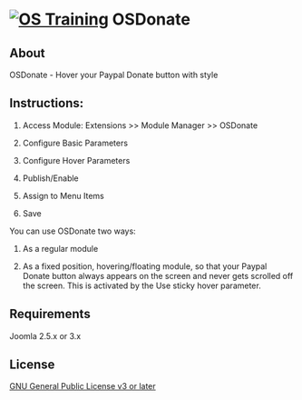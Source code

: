 [![OS Training](http://www.ostraining.com/templates/ostraining/images/logo.png)](http://www.ostraining.com)
OSDonate
============

## About

OSDonate - Hover your Paypal Donate button with style

## Instructions:

1) Access Module: Extensions >> Module Manager >> OSDonate

2) Configure Basic Parameters

3) Configure Hover Parameters

4) Publish/Enable

5) Assign to Menu Items

6) Save

You can use OSDonate two ways:

1) As a regular module

2) As a fixed position, hovering/floating module, so that your Paypal Donate button always appears on the screen and never gets scrolled off the screen. This is activated by the Use sticky hover parameter.

## Requirements

Joomla 2.5.x or 3.x

## License

[GNU General Public License v3 or later](http://www.gnu.org/copyleft/gpl.html)

